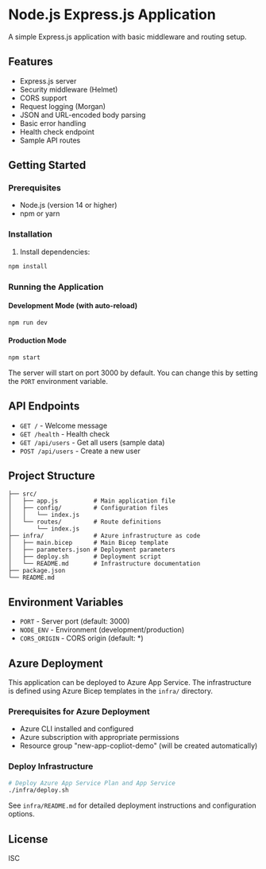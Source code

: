 # Node.js Express.js Application

A simple Express.js application with basic middleware and routing setup.

## Features

- Express.js server
- Security middleware (Helmet)
- CORS support
- Request logging (Morgan)
- JSON and URL-encoded body parsing
- Basic error handling
- Health check endpoint
- Sample API routes

## Getting Started

### Prerequisites

- Node.js (version 14 or higher)
- npm or yarn

### Installation

1. Install dependencies:
```bash
npm install
```

### Running the Application

#### Development Mode (with auto-reload)
```bash
npm run dev
```

#### Production Mode
```bash
npm start
```

The server will start on port 3000 by default. You can change this by setting the `PORT` environment variable.

## API Endpoints

- `GET /` - Welcome message
- `GET /health` - Health check
- `GET /api/users` - Get all users (sample data)
- `POST /api/users` - Create a new user

## Project Structure

```
├── src/
│   ├── app.js          # Main application file
│   ├── config/         # Configuration files
│   │   └── index.js
│   └── routes/         # Route definitions
│       └── index.js
├── infra/              # Azure infrastructure as code
│   ├── main.bicep      # Main Bicep template
│   ├── parameters.json # Deployment parameters
│   ├── deploy.sh       # Deployment script
│   └── README.md       # Infrastructure documentation
├── package.json
└── README.md
```

## Environment Variables

- `PORT` - Server port (default: 3000)
- `NODE_ENV` - Environment (development/production)
- `CORS_ORIGIN` - CORS origin (default: *)

## Azure Deployment

This application can be deployed to Azure App Service. The infrastructure is defined using Azure Bicep templates in the `infra/` directory.

### Prerequisites for Azure Deployment

- Azure CLI installed and configured
- Azure subscription with appropriate permissions
- Resource group "new-app-copliot-demo" (will be created automatically)

### Deploy Infrastructure

```bash
# Deploy Azure App Service Plan and App Service
./infra/deploy.sh
```

See `infra/README.md` for detailed deployment instructions and configuration options.

## License

ISC
